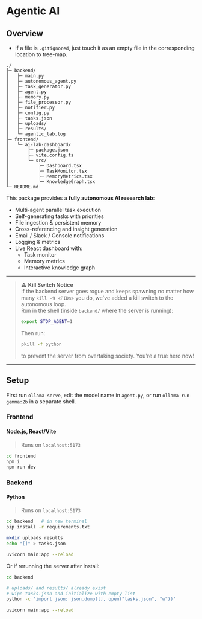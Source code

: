 # Agentic AI

## Overview

- If a file is `.gitignored`, just touch it as an empty file in the corresponding location to tree-map.

```
./
├─ backend/
│   ├─ main.py
│   ├─ autonomous_agent.py
│   ├─ task_generator.py
│   ├─ agent.py
│   ├─ memory.py
│   ├─ file_processor.py
│   ├─ notifier.py
│   ├─ config.py
│   ├─ tasks.json
│   ├─ uploads/
│   ├─ results/
│   └─ agentic_lab.log
├─ frontend/
│   └─ ai-lab-dashboard/
│       ├─ package.json
│       ├─ vite.config.ts
│       └─ src/
│           ├─ Dashboard.tsx
│           ├─ TaskMonitor.tsx
│           ├─ MemoryMetrics.tsx
│           └─ KnowledgeGraph.tsx
└─ README.md
```

This package provides a **fully autonomous AI research lab**:

- Multi-agent parallel task execution  
- Self-generating tasks with priorities  
- File ingestion & persistent memory  
- Cross-referencing and insight generation  
- Email / Slack / Console notifications  
- Logging & metrics  
- Live React dashboard with:  
  - Task monitor  
  - Memory metrics  
  - Interactive knowledge graph  

---

> ⚠️ **Kill Switch Notice**  
> If the backend server goes rogue and keeps spawning no matter how many `kill -9 <PIDs>` you do, we've added a kill switch to the autonomous loop.  
> Run in the shell (inside `backend/` where the server is running):  
> ```bash
> export STOP_AGENT=1
> ```  
> Then run:  
> ```bash
> pkill -f python
> ```  
> to prevent the server from overtaking society. You're a true hero now!  

---

## Setup

First run `ollama serve`, edit the model name in `agent.py`, or run `ollama run gemma:2b` in a separate shell.

### Frontend
#### Node.js, React/Vite

> Runs on `localhost:5173`

```bash
cd frontend
npm i
npm run dev
```

### Backend
#### Python

> Runs on `localhost:5173`

```bash
cd backend   # in new terminal
pip install -r requirements.txt

mkdir uploads results
echo "[]" > tasks.json

uvicorn main:app --reload
```

Or if rerunning the server after install:

```bash
cd backend

# uploads/ and results/ already exist
# wipe tasks.json and initialize with empty list
python -c 'import json; json.dump([], open("tasks.json", "w"))'

uvicorn main:app --reload
```
